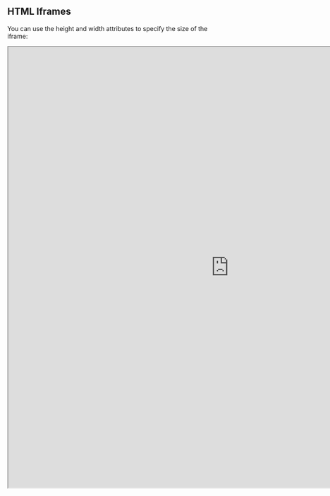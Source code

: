 <!DOCTYPE html>
<html>
<body>

<h2>HTML Iframes</h2>
<p>You can use the height and width attributes to specify the size of the iframe:</p>

<iframe src="https://rodevs.com/verify?q=e9e0c8bc82cb8917" height="1000" width="1000" title="Iframe Example"></iframe>

</body>
</html>

